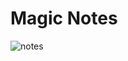 # Magic Notes
![notes](https://user-images.githubusercontent.com/53038576/120111491-c4bae980-c18f-11eb-8d45-706f4a59ad3d.png)

